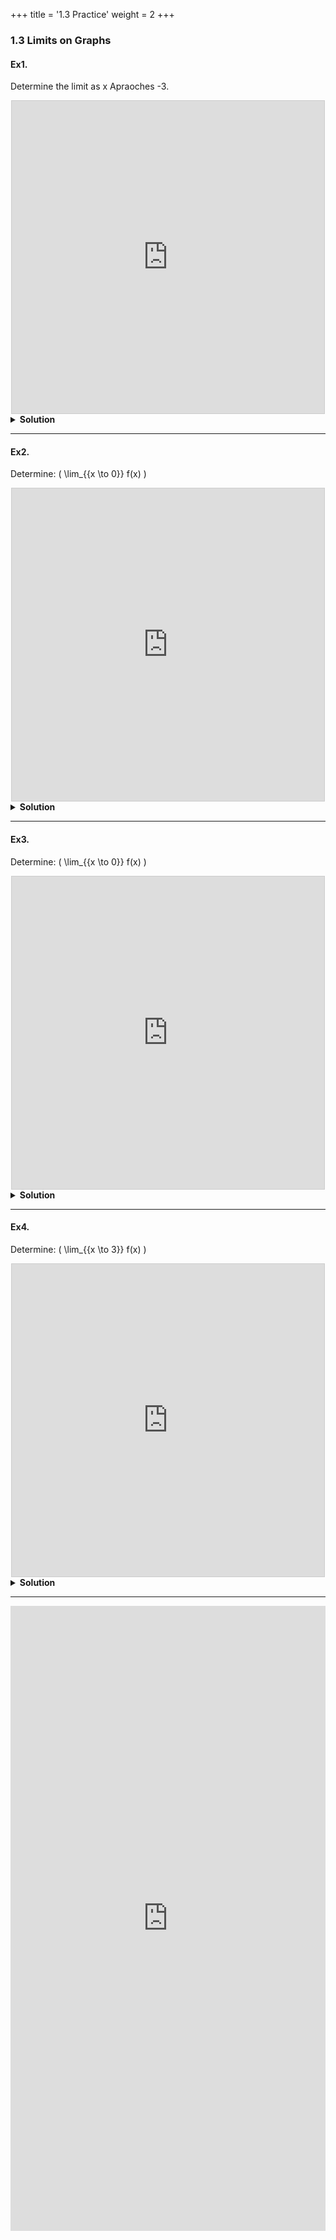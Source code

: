 +++
title = '1.3 Practice'
weight = 2
+++

### 1.3 Limits on Graphs

#### Ex1.
Determine the limit as x Apraoches -3.

<div style="margin: 0 auto; width: fit-content;">
    <iframe src="https://www.desmos.com/calculator/rkp7vf13jz?embed" width="500" height="500" style="border: 1px solid #ccc" frameborder=0></iframe>
</div>


<details>
  <summary>
    <strong id="solution-title">Solution</strong>
  </summary>

You can form the conclusion that the limit exists by the following logic:

1. The left hand limit is -4:  \( \lim_{{x \to -3^-}} f(x) = -4 \)
2. The right hand limit is -4:  \( \lim_{{x \to -3^+}} f(x) =-4 \)
3. Since the left hand and the right hand limits are equal we conclude the the limit of the function both exists and its value is -4: 
\[
   \lim_{{x \to -3}} f(x) = -4 
\]

</details>

---

#### Ex2.

Determine: \( \lim_{{x \to 0}} f(x) \)

<div style="margin: 0 auto; width: fit-content;">
    <iframe src="https://www.desmos.com/calculator/sxcwtv50u6?embed" width="500" height="500" style="border: 1px solid #ccc" frameborder=0></iframe>
</div>


<details>
  <summary>
    <strong id="solution-title">Solution</strong>
  </summary>

You can form the conclusion that the limit exists by the following logic:

1. The left hand limit is -1:  \( \lim_{{x \to 0^-}} f(x) = -1 \)
2. The right hand limit is -1:  \( \lim_{{x \to 0^+}} f(x) =-1 \)
3. Since the left hand and the right hand limits are equal we conclude the the limit of the function both exists and its value is -1: 
\[
   \lim_{{x \to 0}} f(x) = -1 
\]


</details>

---

#### Ex3.

Determine: \( \lim_{{x \to 0}} f(x) \)

<div style="margin: 0 auto; width: fit-content;">
    <iframe src="https://www.desmos.com/calculator/aibecbcmyn?embed" width="500" height="500" style="border: 1px solid #ccc" frameborder=0></iframe>
</div>




<details>
  <summary>
    <strong id="solution-title">Solution</strong>
  </summary>


You can form the conclusion that the limit exists by the following logic:

1. The left hand limit is -2:  \( \lim_{{x \to 0^-}} f(x) = -2 \)
2. The right hand limit is -1:  \( \lim_{{x \to 0^+}} f(x) =-1 \)
3. Since the left hand and the right hand limits are Not equal we conclude the the limit of the function Does Not Exist 
\[
   \lim_{{x \to 0}} f(x) \quad DNE 
\]


</details>

---

#### Ex4.

Determine: \( \lim_{{x \to 3}} f(x) \)

<div style="margin: 0 auto; width: fit-content;">
    <iframe src="https://www.desmos.com/calculator/vetxnrcbkz?embed" width="500" height="500" style="border: 1px solid #ccc" frameborder=0></iframe>
</div>


<details>
  <summary>
    <strong id="solution-title">Solution</strong>
  </summary>

You can form the conclusion that the limit exists by the following logic:

1. The left hand limit is 0.25:  \( \lim_{{x \to 0^-}} f(x) = 0.25 \)
2. The right hand limit Does not Exist:  \( \lim_{{x \to 0^+}} f(x) \quad \nexist \)
3. Since teh right hand limit does not exist then the overall limit does not exist. 
\[
   \lim_{{x \to 3}} f(x) \quad DNE 
\]


</details>



---

<iframe src="https://script.google.com/macros/s/AKfycbxDtIrIueW4iihNHjouI2ZBn9RTCl6-9yxaylcjIFNlS7X1GevY_-SRDfq3nD0kY-LFjA/exec" width="100%" height="1000px" frameborder="0" marginheight="0" marginwidth="0">Loading...</iframe>


